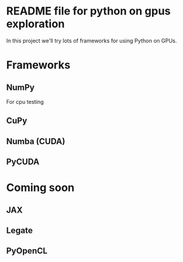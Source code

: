 # README file for python on gpus exploration

In this project we'll try lots of frameworks for using 
Python on GPUs.

# Frameworks 

## NumPy

For cpu testing

## CuPy

## Numba (CUDA)

## PyCUDA

# Coming soon

## JAX

## Legate

## PyOpenCL





